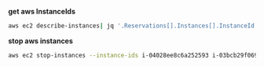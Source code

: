 
**get aws InstanceIds**

```bash
aws ec2 describe-instances| jq '.Reservations[].Instances[].InstanceId'
```

**stop aws instances**

```bash
aws ec2 stop-instances --instance-ids i-04028ee8c6a252593 i-03bcb29f0692478ef i-0863b1ea4d5c340f3 i-091188155116050b6 i-09275f16f727fdbb9 i-0026511503ac7d3b0 i-0761201c0e8acbf11
```

